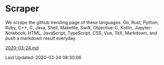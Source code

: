 # Scraper

We scrape the github trending page of these languages: Go, Rust, Python, Ruby, C++, C, Java, Shell, Makefile, Swift, Objective-C, Kotlin, Jupyter-Notebook, HTML, JavaScript, TypeScript, CSS, Vue, TeX, Markdown, and push a markdown result everyday.

[2020-03-24.md](https://github.com/yangwenmai/Scraper/blob/master/2020-03-24.md)

Last Updated: 2020-03-24 08:30:06